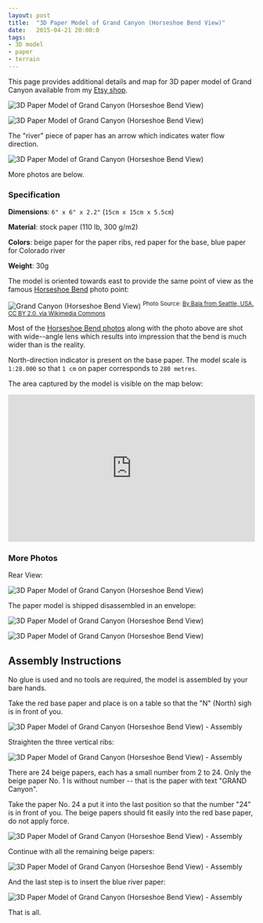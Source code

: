 ```yaml
---
layout: post
title:  "3D Paper Model of Grand Canyon (Horseshoe Bend View)"
date:   2015-04-21 20:00:0
tags:
- 3D model
- paper
- terrain
---
```


This page provides additional details and map for 3D paper model of Grand Canyon available from my [Etsy shop](https://www.etsy.com/listing/230675874/grand-canyon-3d-paper-model).

![3D Paper Model of Grand Canyon (Horseshoe Bend View)]({{site.baseurl}}/images/2015-04-21-grand-canyon/09.jpg "3D Paper Model of Grand Canyon (Horseshoe Bend View)")

![3D Paper Model of Grand Canyon (Horseshoe Bend View)]({{site.baseurl}}/images/2015-04-21-grand-canyon/grand-canyon.gif "3D Paper Model of Grand Canyon (Horseshoe Bend View)")

The "river" piece of paper has an arrow which indicates water flow direction.

![3D Paper Model of Grand Canyon (Horseshoe Bend View)]({{site.baseurl}}/images/2015-04-21-grand-canyon/07.jpg "3D Paper Model of Grand Canyon (Horseshoe Bend View)")

More photos are below.

### Specification

__Dimensions__: `6" x 6" x 2.2"`  (`15cm x 15cm x 5.5cm`)

__Material__: stock paper (110 lb, 300 g/m2)

__Colors__: beige paper for the paper ribs, red paper for the base, blue paper for Colorado river

__Weight__: 30g

The model is oriented towards east to provide the same point of view as the famous [Horseshoe Bend](http://en.wikipedia.org/wiki/Horseshoe_Bend_%28Arizona%29) photo point: 

![Grand Canyon (Horseshoe Bend View)]({{site.baseurl}}/images/2015-04-21-grand-canyon/photo-grand-canyon.jpg "Grand Canyon (Horseshoe Bend View)")
<sup>Photo Source: [By Bala from Seattle, USA. CC BY 2.0. via Wikimedia Commons](http://commons.wikimedia.org/wiki/File:HorseShoe_Bend.jpg)</sup>

Most of the [Horseshoe Bend photos](https://www.google.sk/search?q=horseshoe+bend+colorado+river&safe=off&espv=2&biw=1278&bih=945&source=lnms&tbm=isch&sa=X&ei=5Oc1VbnHHIOnsAGSpIO4BA&ved=0CAYQ_AUoAQ) along with the photo above are shot with wide--angle lens which results into impression that the bend is much wider than is the reality.

North-direction indicator is present on the base paper.
The model scale is `1:28.000` so that `1 cm` on paper corresponds to `280 metres`. 

The area captured by the model is visible on the map below:

<iframe width="100%" height="300px" frameBorder="0" src="https://umap.openstreetmap.fr/en/map/3d-model-colorado-river-horseshoe-bend_36985?scaleControl=false&miniMap=false&scrollWheelZoom=true&zoomControl=true&allowEdit=false&moreControl=true&datalayersControl=true&onLoadPanel=undefined&captionBar=false"></iframe>



### More Photos

Rear View:

![3D Paper Model of Grand Canyon (Horseshoe Bend View)]({{site.baseurl}}/images/2015-04-21-grand-canyon/08.jpg "3D Paper Model of Grand Canyon (Horseshoe Bend View)")

The paper model is shipped disassembled in an envelope:

![3D Paper Model of Grand Canyon (Horseshoe Bend View)]({{site.baseurl}}/images/2015-04-21-grand-canyon/01.jpg "3D Paper Model of Grand Canyon (Horseshoe Bend View)")

![3D Paper Model of Grand Canyon (Horseshoe Bend View)]({{site.baseurl}}/images/2015-04-21-grand-canyon/10.jpg "3D Paper Model of Grand Canyon (Horseshoe Bend View)")

## Assembly Instructions

No glue is used and no tools are required, the model is assembled by your bare hands.

Take the red base paper and place is on a table so that the "N" (North) sigh is in front of you.

![3D Paper Model of Grand Canyon (Horseshoe Bend View) - Assembly]({{site.baseurl}}/images/2015-04-21-grand-canyon/a01.jpg "3D Paper Model of Grand Canyon (Horseshoe Bend View) - Assembly")

Straighten the three vertical ribs:

![3D Paper Model of Grand Canyon (Horseshoe Bend View) - Assembly]({{site.baseurl}}/images/2015-04-21-grand-canyon/a02.jpg "3D Paper Model of Grand Canyon (Horseshoe Bend View) - Assembly")


There are 24 beige papers, each has a small number from 2 to 24. Only the beige paper No. 1 is without number -- that is the paper with text "GRAND Canyon".

Take the paper No. 24 a put it into the last position so that the number "24" is in front of you.
The beige papers should fit easily into the red base paper, do not apply force.

![3D Paper Model of Grand Canyon (Horseshoe Bend View) - Assembly]({{site.baseurl}}/images/2015-04-21-grand-canyon/a03.jpg "3D Paper Model of Grand Canyon (Horseshoe Bend View) - Assembly")

Continue with all the remaining beige papers:

![3D Paper Model of Grand Canyon (Horseshoe Bend View) - Assembly]({{site.baseurl}}/images/2015-04-21-grand-canyon/a04.jpg "3D Paper Model of Grand Canyon (Horseshoe Bend View) - Assembly")

And the last step is to insert the blue river paper:

![3D Paper Model of Grand Canyon (Horseshoe Bend View) - Assembly]({{site.baseurl}}/images/2015-04-21-grand-canyon/a05.jpg "3D Paper Model of Grand Canyon (Horseshoe Bend View) - Assembly")

That is all.




